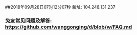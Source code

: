 ##2018年09月28日07时12分07秒 新址: 104.248.131.237
### 兔友常见问题及解答: https://github.com/wanggonging/d/blob/w/FAQ.md
